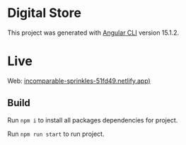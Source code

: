 # Digital Store

This project was generated with [Angular CLI](https://github.com/angular/angular-cli) version 15.1.2.

# Live 

Web: [incomparable-sprinkles-51fd49.netlify.app)](https://incomparable-sprinkles-51fd49.netlify.app/)


## Build

Run `npm i` to install all packages dependencies for project.

Run `npm run start` to run project.



